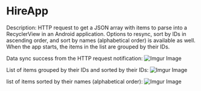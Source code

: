 # HireApp

Description: HTTP request to get a JSON array with items to parse into a RecyclerView in an Android application. 
Options to resync, sort by IDs in ascending order, and sort by names (alphabetical order) is available as well.
When the app starts, the items in the list are grouped by their IDs.

Data sync success from the HTTP request notification:
![Imgur Image](https://i.imgur.com/nLSiSpN.jpg)

List of items grouped by their IDs and sorted by their IDs:
![Imgur Image](https://i.imgur.com/Oi2HTSd.jpg)

list of items sorted by their names (alphabetical order):
![Imgur Image](https://i.imgur.com/ZIDuvYH.jpg)
